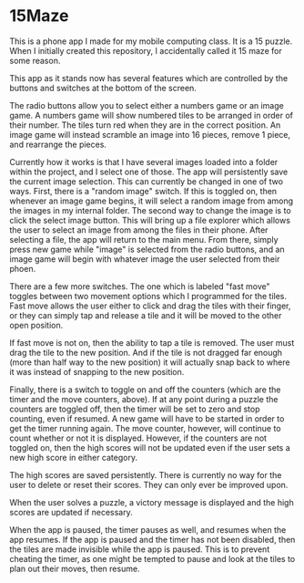 # 15Maze

This is a phone app I made for my mobile computing class.  It is a 15 puzzle.  When I initially created this repository, I accidentally called it 15 maze for some reason.

This app as it stands now has several features which are controlled by the buttons and switches at the bottom of the screen.

The radio buttons allow you to select either a numbers game or an image game.  A numbers game will show numbered tiles to be arranged in order of their number.
The tiles turn red when they are in the correct position.  An image game will instead scramble an image into 16 pieces, remove 1 piece, and rearrange the pieces.

Currently how it works is that I have several images loaded into a folder within the project, and I select one of those.  The app will persistently save the current image
selection.  This can currently be changed in one of two ways.  First, there is a "random image" switch.  If this is toggled on, then whenever an image game begins,
it will select a random image from among the images in my internal folder.  The second way to change the image is to click the select image button.  This will bring up 
a file explorer which allows the user to select an image from among the files in their phone.  After selecting a file, the app will return to the main menu.  From there, simply
press new game while "image" is selected from the radio buttons, and an image game will begin with whatever image the user selected from their phoen.

There are a few more switches.  The one which is labeled "fast move" toggles between two movement options which I programmed for the tiles.  Fast move allows the user either
to click and drag the tiles with their finger, or they can simply tap and release a tile and it will be moved to the other open position.

If fast move is not on, then the ability to tap a tile is removed.  The user must drag the tile to the new position.  And if the tile is not dragged far enough (more than
half way to the new position) it will actually snap back to where it was instead of snapping to the new position.

Finally, there is a switch to toggle on and off the counters (which are the timer and the move counters, above).  If at any point during a puzzle the counters are toggled off,
then the timer will be set to zero and stop counting, even if resumed.  A new game will have to be started in order to get the timer running again.  The move counter, however,
will continue to count whether or not it is displayed.  However, if the counters are not toggled on, then the high scores will not be updated even if the user sets a new high
score in either category.

The high scores are saved persistently.  There is currently no way for the user to delete or reset their scores.  They can only ever be improved upon.

When the user solves a puzzle, a victory message is displayed and the high scores are updated if necessary.

When the app is paused, the timer pauses as well, and resumes when the app resumes.  If the app is paused and the timer has not been disabled, then the tiles are made invisible
while the app is paused.  This is to prevent cheating the timer, as one might be tempted to pause and look at the tiles to plan out their moves, then resume.

